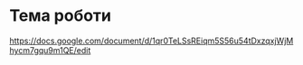 <H1>Тема роботи</H1>

https://docs.google.com/document/d/1qr0TeLSsREiqm5S56u54tDxzqxjWjMhycm7gqu9m1QE/edit